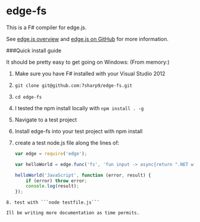 edge-fs
=======

This is a F# compiler for edge.js.

See [edge.js overview](http://tjanczuk.github.com/edge) and [edge.js on GitHub](https://github.com/tjanczuk/egde) for more information. 

###Quick install guide

It should be pretty easy to get going on Windows: (From memory:)

1. Make sure you have F# installed with your Visual Studio 2012
2. ```git clone git@github.com:7sharp9/edge-fs.git```
3. ```cd edge-fs```
4. I tested the npm install locally with ```npm install . -g```
5. Navigate to a test project
6. Install edge-fs into your test project with npm install <edge-fs folder>
7. create a test node.js file along the lines of:  

   ```javascript
   var edge = require('edge');

   var helloWorld = edge.func('fs', 'fun input -> async{return ".NET welcomes " + input.ToString()}');

   helloWorld('JavaScript', function (error, result) {
       if (error) throw error;
       console.log(result);
   });
```
8. test with ```node testfile.js```

Ill be writing more documentation as time permits.  

